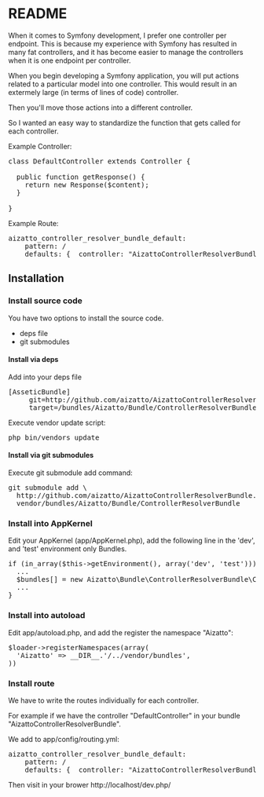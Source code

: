 README
======

When it comes to Symfony development, I prefer one controller per endpoint.
This is because my experience with Symfony has resulted in many fat controllers,
and it has become easier to manage the controllers when it is one endpoint per
controller.

When you begin developing a Symfony application, you will put actions related
to a particular model into one controller. This would result in an extermely
large (in terms of lines of code) controller.

Then you'll move those actions into a different controller.

So I wanted an easy way to standardize the function that gets called for each
controller.

Example Controller:

<pre>
class DefaultController extends Controller {
  
  public function getResponse() {
    return new Response($content);
  }

}
</pre>

Example Route:

<pre>
aizatto_controller_resolver_bundle_default:
    pattern: /
    defaults: { _controller: "AizattoControllerResolverBundle:Default" }
</pre>

Installation
------------

### Install source code

You have two options to install the source code.

* deps file
* git submodules

#### Install via deps

Add into your deps file

<pre>
[AsseticBundle]
     git=http://github.com/aizatto/AizattoControllerResolverBundle.git
     target=/bundles/Aizatto/Bundle/ControllerResolverBundle
</pre>

Execute vendor update script:

<pre>
php bin/vendors update
</pre>

#### Install via git submodules

Execute git submodule add command:

<pre>
git submodule add \
  http://github.com/aizatto/AizattoControllerResolverBundle.git \
  vendor/bundles/Aizatto/Bundle/ControllerResolverBundle
</pre>

### Install into AppKernel

Edit your AppKernel (app/AppKernel.php), add the following line in the
'dev', and 'test' environment only Bundles.

<pre>
if (in_array($this->getEnvironment(), array('dev', 'test'))) {
  ...
  $bundles[] = new Aizatto\Bundle\ControllerResolverBundle\ControllerResolverBundle();
  ...
}
</pre>

### Install into autoload

Edit app/autoload.php, and add the register the namespace "Aizatto":

<pre>
$loader->registerNamespaces(array(
  'Aizatto' => __DIR__.'/../vendor/bundles',
))
</pre>


### Install route

We have to write the routes individually for each controller.

For example if we have the controller "DefaultController" in your bundle
"AizattoControllerResolverBundle".

We add to app/config/routing.yml:

<pre>
aizatto_controller_resolver_bundle_default:
    pattern: /
    defaults: { _controller: "AizattoControllerResolverBundle:Default" }
</pre>

Then visit in your brower http://localhost/dev.php/
